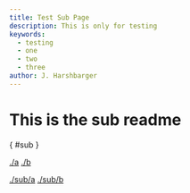 ```yaml
---
title: Test Sub Page
description: This is only for testing
keywords:
  - testing
  - one
  - two
  - three
author: J. Harshbarger
---
```


# This is the sub readme
{ #sub }

[./a](./a)
[./b](./b)

[./sub/a](./sub/a)
[./sub/b](./sub/b)